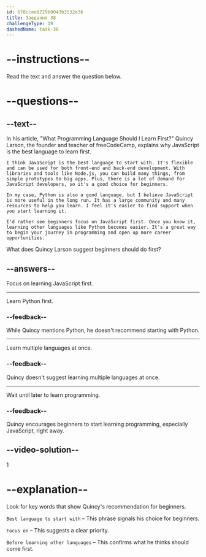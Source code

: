 ```yaml
---
id: 678ccee8729b0043b3532e36
title: Завдання 38
challengeType: 19
dashedName: task-38
---
```


<!-- READING -->

# --instructions--

Read the text and answer the question below.

# --questions--

## --text--

In his article, "What Programming Language Should I Learn First?" Quincy Larson, the founder and teacher of freeCodeCamp, explains why JavaScript is the best language to learn first.

`I think JavaScript is the best language to start with. It's flexible and can be used for both front-end and back-end development. With libraries and tools like Node.js, you can build many things, from simple prototypes to big apps. Plus, there is a lot of demand for JavaScript developers, so it's a good choice for beginners.`

`In my case, Python is also a good language, but I believe JavaScript is more useful in the long run. It has a large community and many resources to help you learn. I feel it's easier to find support when you start learning it.`

`I'd rather see beginners focus on JavaScript first. Once you know it, learning other languages like Python becomes easier. It's a great way to begin your journey in programming and open up more career opportunities.`

What does Quincy Larson suggest beginners should do first?

## --answers--

Focus on learning JavaScript first.

---

Learn Python first.

### --feedback--

While Quincy mentions Python, he doesn't recommend starting with Python.

---

Learn multiple languages at once.

### --feedback--

Quincy doesn't suggest learning multiple languages at once.

---

Wait until later to learn programming.

### --feedback--

Quincy encourages beginners to start learning programming, especially JavaScript, right away.

## --video-solution--

1

# --explanation--

Look for key words that show Quincy's recommendation for beginners.

`Best language to start with` – This phrase signals his choice for beginners.

`Focus on` – This suggests a clear priority.

`Before learning other languages` – This confirms what he thinks should come first.  
